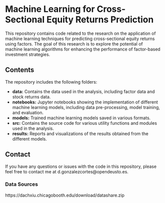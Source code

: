 
<h1>Machine Learning for Cross-Sectional Equity Returns Prediction</h1>
<p>This repository contains code related to the research on the application of machine learning techniques for predicting cross-sectional equity returns using factors. The goal of this research is to explore the potential of machine learning algorithms for enhancing the performance of factor-based investment strategies.</p>
<h2>Contents</h2>
<p>The repository includes the following folders:</p>
<ul>
  <li><strong>data:</strong> Contains the data used in the analysis, including factor data and stock returns data.</li>
  <li><strong>notebooks:</strong> Jupyter notebooks showing the implementation of different machine learning models, including data pre-processing, model training, and evaluation.</li>
  <li><strong>models:</strong> Trained machine learning models saved in various formats.</li>
  <li><strong>src:</strong> Contains the source code for various utility functions and modules used in the analysis.
  <li><strong>results:</strong> Reports and visualizations of the results obtained from the different models.</li>
</ul>

<h2>Contact</h2>
<p>If you have any questions or issues with the code in this repository, please feel free to contact me at d.gonzalezcortes@opendeusto.es.</p>

<h3> Data Sources </h3>
<p>https://dachxiu.chicagobooth.edu/download/datashare.zip</p>